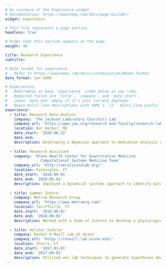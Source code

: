 ```yaml
---
# An instance of the Experience widget.
# Documentation: https://wowchemy.com/docs/page-builder/
widget: experience

# This file represents a page section.
headless: true

# Order that this section appears on the page.
weight: 40

title: Research Experience
subtitle:

# Date format for experience
#   Refer to https://wowchemy.com/docs/customization/#date-format
date_format: Jan 2006

# Experiences.
#   Add/remove as many `experience` items below as you like.
#   Required fields are `title`, `company`, and `date_start`.
#   Leave `date_end` empty if it's your current employer.
#   Begin multi-line descriptions with YAML's `|2-` multi-line prefix.
experience:
  - title: Research Data Analyst
    company: 'The Jackson Laboratory Churchill Lab'
    company_url: 'https://www.jax.org/research-and-faculty/research-labs/the-churchill-lab/'
    location: Bar Harbor, ME
    date_start: '2020-06-22'
    date_end: 
    description: Developing a Bayesian approach to mediation analysis of complex traits with measurement error. 
        
  - title: Research Assistant
    company: 'UConn Health Center for Quantitative Medicine
                Computational Systems Medicine Team'
    company_url: 'http://veraliconalab.org/'
    location: Farmington, CT
    date_start: '2018-09-01'
    date_end: '2020-05-01'
    description: Employed a dynamical systems approach to identify putative combinations of targets for Claudin-low Triple Negative Breast Cancer reversion. 
        
  - title: Summer Intern
    company: Metrum Research Group
    company_url: 'https://www.metrumrg.com/'
    location: Tariffville, CT
    date_start: '2018-06-01'
    date_end: '2018-08-01'
    description: Worked with a team of interns to develop a physiologically based pharmacokinetic model to describe the concentration profile of drugs metabolized by Cytochrome P450 isoenzymes in pregnant women.
    
  - title: Holster Scholar
    company: Rachel O'Neill Lab at UConn
    company_url: 'https://roneill.lab.uconn.edu/'
    location: Storrs, CT
    date_start: '2017-01-01'
    date_end: '2017-09-01'
    description: Utilized wet-lab techniques to generate hypotheses about the effect of host genetic variability on Epstein Barr Virus-dervied cancer susceptibility.
---
```

